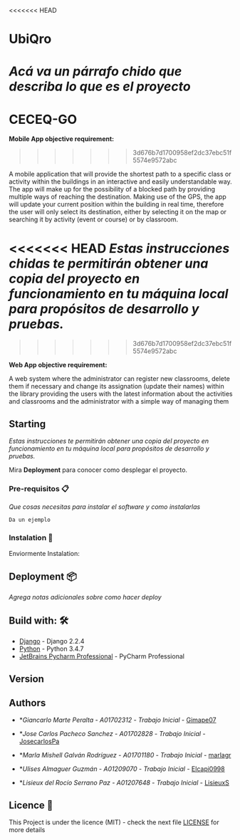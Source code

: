 <<<<<<< HEAD
# UbiQro

_Acá va un párrafo chido que describa lo que es el proyecto_
=======
# CECEQ-GO

<strong>Mobile App objective requirement:</strong>
>>>>>>> 3d676b7d1700958ef2dc37ebc51f5574e9572abc

A mobile application that will provide the shortest path to a specific class or activity within the buildings in an interactive and easily understandable way. The app will make up for the possibility of a blocked path by providing multiple ways of reaching the destination. Making use of the GPS, the app will update your current position within the building in real time, therefore the user will only select its destination, either by selecting it on the map or searching it by activity (event or course) or by classroom.

<<<<<<< HEAD
_Estas instrucciones chidas te permitirán obtener una copia del proyecto en funcionamiento en tu máquina local para propósitos de desarrollo y pruebas._
=======
>>>>>>> 3d676b7d1700958ef2dc37ebc51f5574e9572abc

<strong>Web App objective requirement: </strong>

A web system where the administrator can register new classrooms, delete them if necessary and change its assignation (update their names) within the library providing the users with the latest information about the activities and classrooms and the administrator with a simple way of managing them



## Starting

_Estas instrucciones te permitirán obtener una copia del proyecto en funcionamiento en tu máquina local para propósitos de desarrollo y pruebas._

Mira **Deployment** para conocer como desplegar el proyecto.


### Pre-requisitos 📋

_Que cosas necesitas para instalar el software y como instalarlas_

```
Da un ejemplo
```

### Instalation 🔧

Enviormente Instalation:

## Deployment 📦

_Agrega notas adicionales sobre como hacer deploy_

## Build with: 🛠️

* [Django](https://www.djangoproject.com) - Django 2.2.4
* [Python](https://www.python.org) - Python 3.4.7
* [JetBrains Pycharm Professional](http://jetbrains.com) - PyCharm Professional


## Version


## Authors


* **Giancarlo Marte Peralta - A01702312* - *Trabajo Inicial* - [Gimape07](https://github.com/Gimape07)

* **Jose Carlos Pacheco Sanchez - A01702828* - *Trabajo Inicial* - [JosecarlosPa](https://github.com/JosecarlosPa)

* **Marla Mishell Galván Rodríguez - A01701180* - *Trabajo Inicial* - [marlagr](https://github.com/marlagr)

* **Ulises Almaguer Guzmán - A01209070* - *Trabajo Inicial* - [Elcapi0998](https://github.com/Elcapi0998)

* **Lisieux del Rocío Serrano Paz - A01207648* - *Trabajo Inicial* - [LisieuxS](https://github.com/LisieuxS)


## Licence 📄

This Project is under the licence (MIT) - check the next file [LICENSE](LICENSE) for more details

